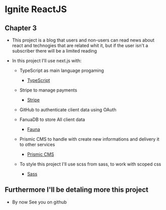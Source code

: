 # Ignite ReactJS

## Chapter 3

- This project is a blog that users and non-users can read news about react and technogies that are related whit it, but if the user isn't a subscriber there will be a limited reading

- In this project I'll use next.js with:

  - TypeScript as main language progaming 
    - [TypeScript](https://www.typescriptlang.org/) 

  - Stripe to manage payments
    - [Stripe](https://stripe.com/docs/js)
  - GitHub to authenticate client data using OAuth
  
  - FanuaDB to store All client data
    - [Fauna](https://fauna.com/) 

  - Prismic CMS to handle with create new informations and delivery it to other services
    - [Prismic CMS](https://prismic.io/)
  
  - To style this project I'll use scss from sass, to work with scoped css
    - [Sass](https://sass-lang.com/) 

## Furthermore I'll be detaling more this project

- By now See you on github
